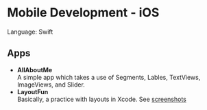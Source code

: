 # Mobile Development - iOS
Language: Swift

## Apps
* __AllAboutMe__ <br />
A simple app which takes a use of Segments, Lables, TextViews, ImageViews, and Slider.
* __LayoutFun__ <br />
Basically, a practice with layouts in Xcode. 
See [screenshots](./LayoutFun/Screenshots)
